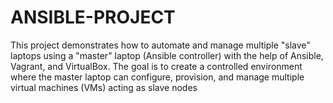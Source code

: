 # ANSIBLE-PROJECT
This project demonstrates how to automate and manage multiple "slave" laptops using a "master" laptop (Ansible controller) with the help of Ansible, Vagrant, and VirtualBox. The goal is to create a controlled environment where the master laptop can configure, provision, and manage multiple virtual machines (VMs) acting as slave nodes
